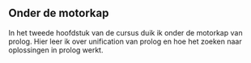 ## Onder de motorkap

In het tweede hoofdstuk van de cursus duik ik onder de motorkap van prolog. Hier leer ik over unification van prolog en hoe het zoeken naar oplossingen in prolog werkt.
